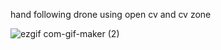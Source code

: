 hand following drone using open cv and cv zone 

![ezgif com-gif-maker (2)](https://user-images.githubusercontent.com/108297267/177023924-5ca2b099-4424-4709-82a9-3974d0dce270.gif)
